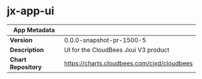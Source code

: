 # jx-app-ui

|App Metadata||
|---|---|
| **Version** | 0.0.0-snapshot-pr-1500-5 |
| **Description** | UI for the CloudBees Jxui V3 product |
| **Chart Repository** | https://charts.cloudbees.com/cjxd/cloudbees |
